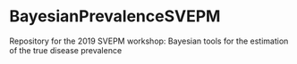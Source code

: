 # BayesianPrevalenceSVEPM
Repository for the 2019 SVEPM workshop: Bayesian tools for the estimation of the true disease prevalence
